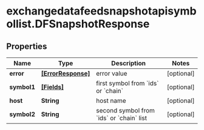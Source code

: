 # exchangedatafeedsnapshotapisymbollist.DFSnapshotResponse

## Properties

Name | Type | Description | Notes
------------ | ------------- | ------------- | -------------
**error** | [**[ErrorResponse]**](ErrorResponse.md) | error value | [optional] 
**symbol1** | [**[Fields]**](Fields.md) | first symbol from &#x60;ids&#x60; or &#x60;chain&#x60; | [optional] 
**host** | **String** | host name | [optional] 
**symbol2** | **String** | second symbol from &#x60;ids&#x60; or &#x60;chain&#x60; list | [optional] 


